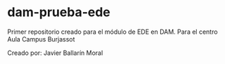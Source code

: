 # dam-prueba-ede
Primer repositorio creado para el módulo de EDE en DAM. Para el centro Aula Campus Burjassot

Creado por: Javier Ballarín Moral
